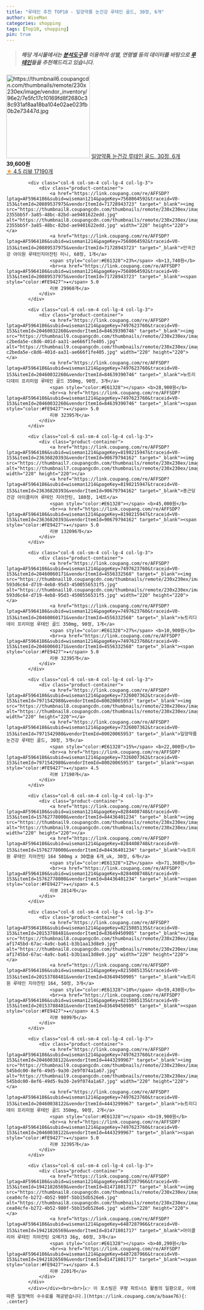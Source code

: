 ```yaml
---
title: "루테인 추천 TOP10 - 일양약품 눈건강 루테인 골드, 30정, 6개"
author: WiseMan
categories: shopping
tags: [Top10, shopping]
pin: true
---
```


> ##### 해당 게시물에서는 [**분석도구**](https://itemscout.io/)를 이용하여 **성별**, **연령별** 등의 데이터를 바탕으로 [**루테인**](https://link.coupang.com/a/baae76)들을 추천해드리고 있습니다.
<div class="container"><div class="row">
            <div class="col-6 col-sm-4 col-lg-4 col-lg-3">
                <div class="product-container">
                    <a href="https://link.coupang.com/re/AFFSDP?lptag=AF5964186&subid=wiseman1214&pageKey=7326007362&traceid=V0-153&itemId=8972018332&vendorItemId=80020066001" target="_blank"><img src="https://thumbnail6.coupangcdn.com/thumbnails/remote/230x230ex/image/vendor_inventory/96e2/7e5fc17c10169fd8f2680c38c931af8aa18ba104e02ae023fb0b2e73447d.jpg" alt="https://thumbnail6.coupangcdn.com/thumbnails/remote/230x230ex/image/vendor_inventory/96e2/7e5fc17c10169fd8f2680c38c931af8aa18ba104e02ae023fb0b2e73447d.jpg" width="220" height="220"></a>
                    <a href="https://link.coupang.com/re/AFFSDP?lptag=AF5964186&subid=wiseman1214&pageKey=7326007362&traceid=V0-153&itemId=8972018332&vendorItemId=80020066001" target="_blank">일양약품 눈건강 루테인 골드, 30정, 6개</a>
                    <span style="color:#E61328"></span> <b>39,600원</b>
                    <br><a href="https://link.coupang.com/re/AFFSDP?lptag=AF5964186&subid=wiseman1214&pageKey=7326007362&traceid=V0-153&itemId=8972018332&vendorItemId=80020066001" target="_blank"><span style="color:#FE9427">★</span> 4.5
                    리뷰 17190개</a>
                </div>
            </div>
            
            <div class="col-6 col-sm-4 col-lg-4 col-lg-3">
                <div class="product-container">
                    <a href="https://link.coupang.com/re/AFFSDP?lptag=AF5964186&subid=wiseman1214&pageKey=7568064592&traceid=V0-153&itemId=20889537975&vendorItemId=71728943723" target="_blank"><img src="https://thumbnail8.coupangcdn.com/thumbnails/remote/230x230ex/image/retail/images/824021301853154-2355bb5f-3a85-48bc-82bd-ae9401622edd.jpg" alt="https://thumbnail8.coupangcdn.com/thumbnails/remote/230x230ex/image/retail/images/824021301853154-2355bb5f-3a85-48bc-82bd-ae9401622edd.jpg" width="220" height="220"></a>
                    <a href="https://link.coupang.com/re/AFFSDP?lptag=AF5964186&subid=wiseman1214&pageKey=7568064592&traceid=V0-153&itemId=20889537975&vendorItemId=71728943723" target="_blank">안국건강 아이원 루테인지아잔틴 미니, 60정, 1개</a>
                    <span style="color:#E61328">23%</span> <b>13,740원</b>
                    <br><a href="https://link.coupang.com/re/AFFSDP?lptag=AF5964186&subid=wiseman1214&pageKey=7568064592&traceid=V0-153&itemId=20889537975&vendorItemId=71728943723" target="_blank"><span style="color:#FE9427">★</span> 5.0
                    리뷰 29960개</a>
                </div>
            </div>
            
            <div class="col-6 col-sm-4 col-lg-4 col-lg-3">
                <div class="product-container">
                    <a href="https://link.coupang.com/re/AFFSDP?lptag=AF5964186&subid=wiseman1214&pageKey=7497623760&traceid=V0-153&itemId=20460032260&vendorItemId=84639390746" target="_blank"><img src="https://thumbnail9.coupangcdn.com/thumbnails/remote/230x230ex/image/retail/images/805972132411322-c2beda5e-c8d6-401d-aa31-ae666f1fe405.jpg" alt="https://thumbnail9.coupangcdn.com/thumbnails/remote/230x230ex/image/retail/images/805972132411322-c2beda5e-c8d6-401d-aa31-ae666f1fe405.jpg" width="220" height="220"></a>
                    <a href="https://link.coupang.com/re/AFFSDP?lptag=AF5964186&subid=wiseman1214&pageKey=7497623760&traceid=V0-153&itemId=20460032260&vendorItemId=84639390746" target="_blank">뉴트리디데이 프리미엄 루테인 골드 350mg, 90정, 3개</a>
                    <span style="color:#E61328"></span> <b>28,900원</b>
                    <br><a href="https://link.coupang.com/re/AFFSDP?lptag=AF5964186&subid=wiseman1214&pageKey=7497623760&traceid=V0-153&itemId=20460032260&vendorItemId=84639390746" target="_blank"><span style="color:#FE9427">★</span> 5.0
                    리뷰 32395개</a>
                </div>
            </div>
            
            <div class="col-6 col-sm-4 col-lg-4 col-lg-3">
                <div class="product-container">
                    <a href="https://link.coupang.com/re/AFFSDP?lptag=AF5964186&subid=wiseman1214&pageKey=8198215947&traceid=V0-153&itemId=23636820393&vendorItemId=90679794162" target="_blank"><img src="https://thumbnail7.coupangcdn.com/thumbnails/remote/230x230ex/image/vendor_inventory/fee5/5578da28c309895807387fbbc8bce3f7808b5545e34abfe65916f51b253e.png" alt="https://thumbnail7.coupangcdn.com/thumbnails/remote/230x230ex/image/vendor_inventory/fee5/5578da28c309895807387fbbc8bce3f7808b5545e34abfe65916f51b253e.png" width="220" height="220"></a>
                    <a href="https://link.coupang.com/re/AFFSDP?lptag=AF5964186&subid=wiseman1214&pageKey=8198215947&traceid=V0-153&itemId=23636820393&vendorItemId=90679794162" target="_blank">종근당건강 아이클리어 루테인 지아잔틴, 180정, 1세트</a>
                    <span style="color:#E61328"></span> <b>45,000원</b>
                    <br><a href="https://link.coupang.com/re/AFFSDP?lptag=AF5964186&subid=wiseman1214&pageKey=8198215947&traceid=V0-153&itemId=23636820393&vendorItemId=90679794162" target="_blank"><span style="color:#FE9427">★</span> 5.0
                    리뷰 132096개</a>
                </div>
            </div>
            
            <div class="col-6 col-sm-4 col-lg-4 col-lg-3">
                <div class="product-container">
                    <a href="https://link.coupang.com/re/AFFSDP?lptag=AF5964186&subid=wiseman1214&pageKey=7497623760&traceid=V0-153&itemId=20460060171&vendorItemId=4556332568" target="_blank"><img src="https://thumbnail10.coupangcdn.com/thumbnails/remote/230x230ex/image/retail/images/1315662964453699-593d6c64-d719-4eb8-95d3-4500556531f5.jpg" alt="https://thumbnail10.coupangcdn.com/thumbnails/remote/230x230ex/image/retail/images/1315662964453699-593d6c64-d719-4eb8-95d3-4500556531f5.jpg" width="220" height="220"></a>
                    <a href="https://link.coupang.com/re/AFFSDP?lptag=AF5964186&subid=wiseman1214&pageKey=7497623760&traceid=V0-153&itemId=20460060171&vendorItemId=4556332568" target="_blank">뉴트리디데이 프리미엄 루테인 골드 350mg, 90정, 1개</a>
                    <span style="color:#E61328">27%</span> <b>10,900원</b>
                    <br><a href="https://link.coupang.com/re/AFFSDP?lptag=AF5964186&subid=wiseman1214&pageKey=7497623760&traceid=V0-153&itemId=20460060171&vendorItemId=4556332568" target="_blank"><span style="color:#FE9427">★</span> 5.0
                    리뷰 32395개</a>
                </div>
            </div>
            
            <div class="col-6 col-sm-4 col-lg-4 col-lg-3">
                <div class="product-container">
                    <a href="https://link.coupang.com/re/AFFSDP?lptag=AF5964186&subid=wiseman1214&pageKey=7326007362&traceid=V0-153&itemId=7971542980&vendorItemId=80020065953" target="_blank"><img src="https://thumbnail8.coupangcdn.com/thumbnails/remote/230x230ex/image/vendor_inventory/7551/b145a06e7600424e55c906fd18583118f60b78bb35d656d7a9dd84a62a65.jpg" alt="https://thumbnail8.coupangcdn.com/thumbnails/remote/230x230ex/image/vendor_inventory/7551/b145a06e7600424e55c906fd18583118f60b78bb35d656d7a9dd84a62a65.jpg" width="220" height="220"></a>
                    <a href="https://link.coupang.com/re/AFFSDP?lptag=AF5964186&subid=wiseman1214&pageKey=7326007362&traceid=V0-153&itemId=7971542980&vendorItemId=80020065953" target="_blank">일양약품 눈건강 루테인 골드, 30정, 3개</a>
                    <span style="color:#E61328">15%</span> <b>22,000원</b>
                    <br><a href="https://link.coupang.com/re/AFFSDP?lptag=AF5964186&subid=wiseman1214&pageKey=7326007362&traceid=V0-153&itemId=7971542980&vendorItemId=80020065953" target="_blank"><span style="color:#FE9427">★</span> 4.5
                    리뷰 17190개</a>
                </div>
            </div>
            
            <div class="col-6 col-sm-4 col-lg-4 col-lg-3">
                <div class="product-container">
                    <a href="https://link.coupang.com/re/AFFSDP?lptag=AF5964186&subid=wiseman1214&pageKey=8284408748&traceid=V0-153&itemId=15762778000&vendorItemId=84436401234" target="_blank"><img src="https://thumbnail9.coupangcdn.com/thumbnails/remote/230x230ex/image/vendor_inventory/24e5/921e0ae0a08c3a028cfd5c1b6e0e35f2185784b826ff9c8ab0f33891f08f.jpg" alt="https://thumbnail9.coupangcdn.com/thumbnails/remote/230x230ex/image/vendor_inventory/24e5/921e0ae0a08c3a028cfd5c1b6e0e35f2185784b826ff9c8ab0f33891f08f.jpg" width="220" height="220"></a>
                    <a href="https://link.coupang.com/re/AFFSDP?lptag=AF5964186&subid=wiseman1214&pageKey=8284408748&traceid=V0-153&itemId=15762778000&vendorItemId=84436401234" target="_blank">뉴트리원 루테인 지아잔틴 164 500mg x 30캡슐 6개_uk, 30정, 6개</a>
                    <span style="color:#E61328">12%</span> <b>71,360원</b>
                    <br><a href="https://link.coupang.com/re/AFFSDP?lptag=AF5964186&subid=wiseman1214&pageKey=8284408748&traceid=V0-153&itemId=15762778000&vendorItemId=84436401234" target="_blank"><span style="color:#FE9427">★</span> 4.5
                    리뷰 2814개</a>
                </div>
            </div>
            
            <div class="col-6 col-sm-4 col-lg-4 col-lg-3">
                <div class="product-container">
                    <a href="https://link.coupang.com/re/AFFSDP?lptag=AF5964186&subid=wiseman1214&pageKey=8215085135&traceid=V0-153&itemId=20153788481&vendorItemId=83649450905" target="_blank"><img src="https://thumbnail8.coupangcdn.com/thumbnails/remote/230x230ex/image/retail/images/3631197077341720-af1745bd-67ac-4a9c-ba61-b3b1aa13d8e9.jpg" alt="https://thumbnail8.coupangcdn.com/thumbnails/remote/230x230ex/image/retail/images/3631197077341720-af1745bd-67ac-4a9c-ba61-b3b1aa13d8e9.jpg" width="220" height="220"></a>
                    <a href="https://link.coupang.com/re/AFFSDP?lptag=AF5964186&subid=wiseman1214&pageKey=8215085135&traceid=V0-153&itemId=20153788481&vendorItemId=83649450905" target="_blank">뉴트리원 루테인 지아잔틴 164, 50정, 3개</a>
                    <span style="color:#E61328">10%</span> <b>59,430원</b>
                    <br><a href="https://link.coupang.com/re/AFFSDP?lptag=AF5964186&subid=wiseman1214&pageKey=8215085135&traceid=V0-153&itemId=20153788481&vendorItemId=83649450905" target="_blank"><span style="color:#FE9427">★</span> 4.5
                    리뷰 9899개</a>
                </div>
            </div>
            
            <div class="col-6 col-sm-4 col-lg-4 col-lg-3">
                <div class="product-container">
                    <a href="https://link.coupang.com/re/AFFSDP?lptag=AF5964186&subid=wiseman1214&pageKey=7497623760&traceid=V0-153&itemId=20460038122&vendorItemId=4443299967" target="_blank"><img src="https://thumbnail9.coupangcdn.com/thumbnails/remote/230x230ex/image/retail/images/798299099186019-545bdc00-8ef6-49d5-9a30-2e9f074a1a67.jpg" alt="https://thumbnail9.coupangcdn.com/thumbnails/remote/230x230ex/image/retail/images/798299099186019-545bdc00-8ef6-49d5-9a30-2e9f074a1a67.jpg" width="220" height="220"></a>
                    <a href="https://link.coupang.com/re/AFFSDP?lptag=AF5964186&subid=wiseman1214&pageKey=7497623760&traceid=V0-153&itemId=20460038122&vendorItemId=4443299967" target="_blank">뉴트리디데이 프리미엄 루테인 골드 350mg, 90정, 2개</a>
                    <span style="color:#E61328"></span> <b>19,900원</b>
                    <br><a href="https://link.coupang.com/re/AFFSDP?lptag=AF5964186&subid=wiseman1214&pageKey=7497623760&traceid=V0-153&itemId=20460038122&vendorItemId=4443299967" target="_blank"><span style="color:#FE9427">★</span> 5.0
                    리뷰 32395개</a>
                </div>
            </div>
            
            <div class="col-6 col-sm-4 col-lg-4 col-lg-3">
                <div class="product-container">
                    <a href="https://link.coupang.com/re/AFFSDP?lptag=AF5964186&subid=wiseman1214&pageKey=6487287966&traceid=V0-153&itemId=19421826569&vendorItemId=81471801717" target="_blank"><img src="https://thumbnail8.coupangcdn.com/thumbnails/remote/230x230ex/image/retail/images/347337011584249-cea04cfe-b272-4b52-980f-5bb15db526e6.jpg" alt="https://thumbnail8.coupangcdn.com/thumbnails/remote/230x230ex/image/retail/images/347337011584249-cea04cfe-b272-4b52-980f-5bb15db526e6.jpg" width="220" height="220"></a>
                    <a href="https://link.coupang.com/re/AFFSDP?lptag=AF5964186&subid=wiseman1214&pageKey=6487287966&traceid=V0-153&itemId=19421826569&vendorItemId=81471801717" target="_blank">아이클리어 루테인 지아잔틴 오메가3 36g, 60정, 3개</a>
                    <span style="color:#E61328"></span> <b>40,290원</b>
                    <br><a href="https://link.coupang.com/re/AFFSDP?lptag=AF5964186&subid=wiseman1214&pageKey=6487287966&traceid=V0-153&itemId=19421826569&vendorItemId=81471801717" target="_blank"><span style="color:#FE9427">★</span> 4.5
                    리뷰 2201개</a>
                </div>
            </div>
            </div></div><br><br>[👉 이 포스팅은 쿠팡 파트너스 활동의 일환으로, 이에 따른 일정액의 수수료를 제공받습니다.](https://link.coupang.com/a/baae76){: .center}